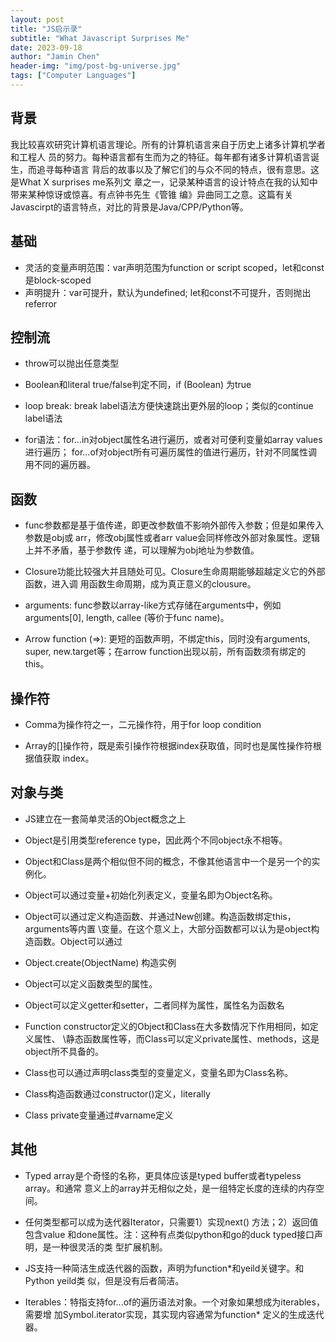 ```yaml
---
layout: post
title: "JS启示录"
subtitle: "What Javascript Surprises Me"
date: 2023-09-18
author: "Jamin Chen"
header-img: "img/post-bg-universe.jpg"
tags: ["Computer Languages"]
---
```


## 背景

我比较喜欢研究计算机语言理论。所有的计算机语言来自于历史上诸多计算机学者和工程人
员的努力。每种语言都有生而为之的特征。每年都有诸多计算机语言诞生，而追寻每种语言
背后的故事以及了解它们的与众不同的特点，很有意思。这是What X surprises me系列文
章之一，记录某种语言的设计特点在我的认知中带来某种惊讶或惊喜。有点钟书先生《管锥
编》异曲同工之意。这篇有关Javascirpt的语言特点，对比的背景是Java/CPP/Python等。

## 基础

*   灵活的变量声明范围：var声明范围为function or script scoped，let和const是block-scoped
*   声明提升：var可提升，默认为undefined; let和const不可提升，否则抛出referror

## 控制流

*   throw可以抛出任意类型

*   Boolean和literal true/false判定不同，if (Boolean) 为true

*   loop break: break label语法方便快速跳出更外层的loop；类似的continue label语法

*   for语法：for...in对object属性名进行遍历，或者对可便利变量如array values进行遍历；
    for...of对object所有可遍历属性的值进行遍历，针对不同属性调用不同的遍历器。

## 函数

*   func参数都是基于值传递，即更改参数值不影响外部传入参数；但是如果传入参数是obj或
    arr，修改obj属性或者arr value会同样修改外部对象属性。逻辑上并不矛盾，基于参数传
    递，可以理解为obj地址为参数值。

*   Closure功能比较强大并且随处可见。Closure生命周期能够超越定义它的外部函数，进入调
    用函数生命周期，成为真正意义的clousure。

*   arguments: func参数以array-like方式存储在arguments中，例如arguments\[0], length,
    callee (等价于func name)。

*   Arrow function (=>): 更短的函数声明，不绑定this，同时没有arguments, super,
    new.target等；在arrow function出现以前，所有函数须有绑定的this。

## 操作符

*   Comma为操作符之一，二元操作符，用于for loop condition

*   Array的\[]操作符，既是索引操作符根据index获取值，同时也是属性操作符根据值获取
    index。

## 对象与类

*   JS建立在一套简单灵活的Object概念之上

*   Object是引用类型reference type，因此两个不同object永不相等。

*   Object和Class是两个相似但不同的概念，不像其他语言中一个是另一个的实例化。

*   Object可以通过变量+初始化列表定义，变量名即为Object名称。

*   Object可以通过定义构造函数、并通过New创建。构造函数绑定this，arguments等内置
    \变量。在这个意义上，大部分函数都可以认为是object构造函数。Object可以通过

*   Object.create(ObjectName) 构造实例

*   Object可以定义函数类型的属性。

*   Object可以定义getter和setter，二者同样为属性，属性名为函数名

*   Function constructor定义的Object和Class在大多数情况下作用相同，如定义属性、
    \静态函数属性等，而Class可以定义private属性、methods，这是object所不具备的。

*   Class也可以通过声明class类型的变量定义，变量名即为Class名称。

*   Class构造函数通过constructor()定义，literally

*   Class private变量通过#varname定义

## 其他

*   Typed array是个奇怪的名称，更具体应该是typed buffer或者typeless array。和通常
    意义上的array并无相似之处，是一组特定长度的连续的内存空间。

*   任何类型都可以成为迭代器Iterator，只需要1）实现next() 方法；2）返回值包含value
    和done属性。注：这种有点类似python和go的duck typed接口声明，是一种很灵活的类
    型扩展机制。

*   JS支持一种简洁生成迭代器的函数，声明为function\*和yeild关键字。和Python yeild类
    似，但是没有后者简洁。

*   Iterables：特指支持for...of的遍历语法对象。一个对象如果想成为iterables，需要增
    加Symbol.iterator实现，其实现内容通常为function\* 定义的生成迭代器。
